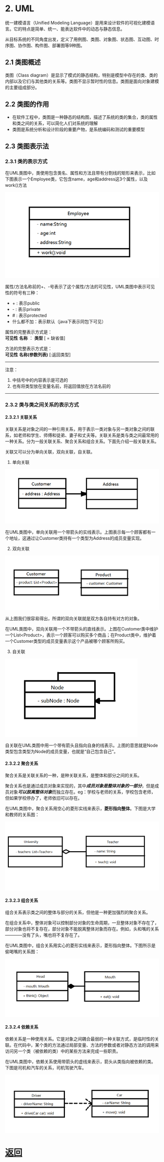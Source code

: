 # 2. UML

统一建模语言（Unified Modeling Language）是用来设计软件的可视化建模语言。它的特点是简单、统一、能表达软件中的动态与静态信息。

从目标系统的不同角度出发，定义了用例图、类图、对象图、状态图、互动图、时序图、协作图、构件图、部署图等9种图。

## 2.1 类图概述

类图（Class diagram）是显示了模式的静态结构，特别是模型中存在的类、类的内部以及它们与其他类的关系等。类图不显示暂时性的信息。类图是面向对象建模的主要组成部分。

## 2.2 类图的作用

* 在软件工程中，类图是一种静态的结构图，描述了系统的类的集合，类的属性和类之间的关系，可以简化人们对系统的理解
* 类图是系统分析和设计阶段的重要产物，是系统编码和测试的重要模型

## 2.3 类图表示法

### 2.3.1 类的表示方式

在UML类图中，类使用包含类名、属性和方法且带有分割线的矩形来表示，比如下图表示一个Employee类，它包含name，age和address这3个属性，以及work()方法

![Employee类图](../img/第一章/Employee类图.png)

属性/方法名称前的+、-号表示了这个属性/方法的可见性，UML类图中表示可见性的符号有三种：

* \+ : 表示public
* \- : 表示private
* \# : 表示protected
* 什么都不加：表示默认（java下表示同包下可见）

属性的完整表示方式是：<br/> **可见性** **名称** ： **类型** [ = 缺省值]

方法的完整表示方式是：<br/> **可见性** **名称(参数列表)** [:返回类型]

***
注意：

1. 中括号中的内容表示是可选的
2. 也有将类型放在变量名前，将返回值放在方法名前的

***

### 2.3.2 类与类之间关系的表示方式

#### 2.3.2.1 关联关系

关联关系是对象之间的一种引用关系，用于表示一类对象与另一类对象之间的联系，如老师和学生、师傅和徒弟、妻子和丈夫等。关联关系是类与类之间最常用的一种关系。分为一般关联关系、聚合关系和组合关系。下面先介绍一般关联关系。

关联又可以分为单向关联，双向关联，自关联。

1. 单向关联

![单向关联](../img/第一章/单向关联.png)

在UML类图中，单向关联用一个带箭头的实线表示。上图表示每一个顾客都有一个地址，这通过让Customer类持有一个类型为Address的成员变量实现。

2. 双向关联

![双向关联](../img/第一章/双向关联.png)

从上图我们很容易得出，所谓的双向关联就是双方各自持有对方的对象。

在UML类图中，双向关联用一个不带箭头的直线表示。上图在Customer类中维护一个List\<Product>，表示一个顾客可以购买多个商品；在Product类中，维护着一个Customer类型的成员变量表示这个产品被哪个顾客所购买。

3. 自关联

![自关联](../img/第一章/自关联.png)

自关联在UML类图中用一个带有箭头且指向自身的线表示。上图的意思就是Node类型包含类型为Node的成员变量，也就是“自己包含自己”。

#### 2.3.2.2 聚合关系

聚合关系是关联关系的一种，是种关联关系，是整体和部分之间的关系。

聚合关系也是通过成员对象来实现的，其中***成员对象是整体对象的一部分***，但是成员对象***可以脱离整体对象***而独立存在。eg：学校与老师的关系，学校包含老师，但如果学校停办了，老师依旧可以存在。

在UML类图中，聚合关系用空心的菱形实线来表示，**菱形指向整体**。下图是大学和教师的关系图：

![聚合关系](../img/第一章/聚合关系.png)

#### 2.3.2.3 组合关系

组合关系表示类之间的整体与部分的关系，但他是一种更加强烈的聚合关系。

在组合关系中，整体对象可以控制部分对象的生命周期，一旦整体对象不存在了，部分对象也将不复存在，部分对象不能脱离整体对象而存在。例如，头和嘴的关系————没有了头，嘴也将不复存在了。

在UML类图中，组合关系用实心的菱形实线来表示，菱形指向整体。下图所示是偷喝嘴的关系图：

![组合关系](../img/第一章/组合关系.png)

#### 2.3.2.4 依赖关系

依赖关系是一种使用关系。它是对象之间耦合最弱的一种关联方式，是临时性的关联。在代码中，某个类的方法通过局部变量、方法的参数或者对静态方法的调用来访问另一个类（被依赖的类）中的某些方法来完成一些职责。

在UML类图中，依赖关系使用带箭头的虚线来表示，箭头从类指向被依赖的类。下图是司机和汽车的关系，司机驾驶汽车。

![依赖关系](../img/第一章/依赖关系.png)

# [返回](./%E7%AC%AC%E4%B8%80%E7%AB%A0.md)